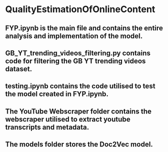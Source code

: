 # QualityEstimationOfOnlineContent

## FYP.ipynb is the main file and contains the entire analysis and implementation of the model.
## GB_YT_trending_videos_filtering.py contains code for filtering the GB YT trending videos dataset.
## testing.ipynb contains the code utilised to test the model created in FYP.ipynb.
## The YouTube Webscraper folder contains the webscraper utilised to extract youtube transcripts and metadata.
## The models folder stores the Doc2Vec model.
